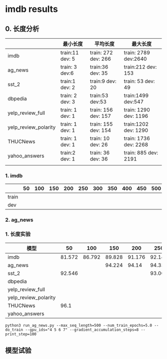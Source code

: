 # imdb results

## 0. 长度分析

|                      | 最小长度           | 平均长度              | 最大长度               |
| -------------------- | ------------------ | --------------------- | ---------------------- |
| imdb                 | train:11    dev: 5 | train: 272   dev: 266 | train: 2789   dev:2640 |
| ag_news              | train: 3  dev:6    | train:36  dev: 35     | train:212   dev: 153   |
| sst_2                | train:1 dev: 2     | train:9  dev: 20      | train: 53   dev: 49    |
| dbpedia              | train: 2 dev: 3    | train:53 dev:53       | train:1499  dev:547    |
| yelp_review_full     | train: 1  dev: 1   | train: 156 dev: 157   | train: 1290 dev: 1196  |
| yelp_review_polarity | train: 1  dev: 1   | train: 155  dev: 154  | train:1202  dev: 1290  |
| THUCNews             | train: 1 dev: 1    | train: 10  dev: 26    | train: 1736 dev: 2268  |
| yahoo_answers        | train:2  dev: 1    | train: 36 dev: 36     | train: 885  dev: 2191  |
|                      |                    |                       |                        |

### 1. imdb

|       | 50   | 100  | 150  | 200  | 250  | 300  | 350  | 400  | 450  | 500  | 500+ |
| ----- | ---- | ---- | ---- | ---- | ---- | ---- | ---- | ---- | ---- | ---- | ---- |
| train |      |      |      |      |      |      |      |      |      |      | 1    |
| dev   |      |      |      |      |      |      |      |      |      |      | 1    |

### 2. ag_news





### 1. 长度实验

| 模型                 | 50     | 100    | 150    | 200    | 250    | 300    | 350    | 400    | 450    | 500    |
| -------------------- | ------ | ------ | ------ | ------ | ------ | ------ | ------ | ------ | ------ | ------ |
| imdb                 | 81.572 | 86.792 | 89.828 | 91.176 | 92.148 | 92.808 | 93.280 | 93.672 | 93.772 | 93.996 |
| ag_news              |        |        | 94.224 | 94.14  | 94.335 | 94.276 | 94.224 | 94.197 | 94.263 | 94.263 |
| sst_2                | 92.546 |        |        |        | 93.005 | 93.463 | 93.005 | 93.119 | 93.119 | 93.005 |
| dbpedia              |        |        |        |        |        |        |        |        |        | 99.25  |
| yelp_review_full     |        |        |        |        |        |        |        |        |        |        |
| yelp_review_polarity |        |        |        |        |        |        |        |        |        |        |
| THUCNews             | 96.1   |        |        |        |        |        |        |        |        | 97.35  |
| yahoo_answers        |        |        |        |        |        |        |        |        |        |        |



```
python3 run_ag_news.py --max_seq_length=500 --num_train_epochs=5.0 --do_train --gpu_ids="4 5 6 7" --gradient_accumulation_steps=8 --print_step=100
```



## 模型试验

